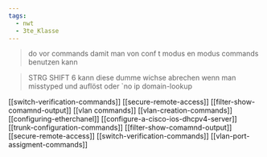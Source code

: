 ```yaml
---
tags:
  - nwt
  - 3te_Klasse
---
```

> do vor commands damit man von conf t modus en modus commands benutzen kann

> STRG SHIFT 6 kann diese dumme wichse abrechen wenn man misstyped und auflöst oder `no ip domain-lookup

[[switch-verification-commands]]
[[secure-remote-access]]
[[filter-show-comamnd-output]]
[[vlan commands]]
[[vlan-creation-commands]]
[[configuring-etherchanel]]
[[configure-a-cisco-ios-dhcpv4-server]]
[[trunk-configuration-commands]]
[[filter-show-comamnd-output]]
[[secure-remote-access]]
[[switch-verification-commands]]
[[vlan-port-assigment-commands]]